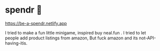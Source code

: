 # spendr 🤵

https://be-a-spendr.netlify.app

I tried to make a fun little minigame, inspired buy neal.fun . I tried to let people add product listings from amazon, But fuck amazon and its not-API-having-itis.